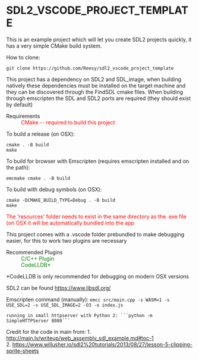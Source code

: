# SDL2_VSCODE_PROJECT_TEMPLATE

This is an example project which will let you create SDL2 projects quickly, it has a very simple CMake build system.



How to clone:

```
git clone https://github.com/Reesy/sdl2_vscode_project_template
```

This project has a dependency on SDL2 and SDL_image, when building natively these dependencies must be installed on the target machine and they can be discovered through the FindSDL cmake files. When building through emscripten the SDL and SDL2 ports are required (they should exist by default)

<dl>
    <dt> Requirements<dt>
    <dd style='color:red'> CMake -- required to build this project </dd>
<dl>

To build a release (on OSX):

```
cmake . -B build
make
```

To build for browser with Emscripten (requires emscripten installed and on the path): 

```
emcmake cmake . -B build 
```

To build with debug symbols (on OSX):
```
cmake -DCMAKE_BUILD_TYPE=Debug . -B build
make
```

<div style='color:red'> The 'resources' folder needs to exist in the same directory as the .exe file (on OSX it will be automatically bundled into the app</div>


This project comes with a .vscode folder prebundled to make debugging easier, for this to work two plugins are necessary 

<dl>
    <dt> Recommended Plugins<dt>
    <dd style='color:green'>C/C++ Plugin </dd>
    <dd style='color:green'>CodeLLDB* </dd>
<dl>

\*CodeLLDB is only recommended for debugging on modern OSX versions

SDL2 can be found https://www.libsdl.org/


Emscripten command (manually):
    ```emcc src/main.cpp -s WASM=1 -s USE_SDL=2 -s USE_SDL_IMAGE=2 -O3 -o index.js```

    running in small httpserver with Python 2: ```python -m SimpleHTTPServer 8080``` 



Credit for the code in main from: 
    1. http://main.lv/writeup/web_assembly_sdl_example.md#toc-1   
    2. https://www.willusher.io/sdl2%20tutorials/2013/08/27/lesson-5-clipping-sprite-sheets 
